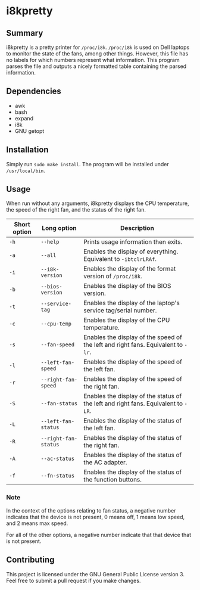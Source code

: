 # i8kpretty

## Summary
i8kpretty is a pretty printer for `/proc/i8k`.  `/proc/i8k` is used on Dell laptops to monitor the state of the fans, among other things.  However, this file has no labels for which numbers represent what information.  This program parses the file and outputs a nicely formatted table containing the parsed information.  


## Dependencies
* awk
* bash
* expand
* i8k
* GNU getopt


## Installation
Simply run `sudo make install`.   The program will be installed under `/usr/local/bin`.  


## Usage
When run without any arguments, i8kpretty displays the CPU temperature, the speed of the right fan, and the status of the right fan.  

| Short option   | Long option          | Description                                                                        |
|----------------|----------------------|------------------------------------------------------------------------------------|
| `-h`           | `--help`             | Prints usage information then exits.                                               |
| `-a`           | `--all`              | Enables the display of everything.  Equivalent to `-ibtclrLRAf`.                   |
| `-i`           | `--i8k-version`      | Enables the display of the format version of `/proc/i8k`.                          |
| `-b`           | `--bios-version`     | Enables the display of the BIOS version.                                           |
| `-t`           | `--service-tag`      |	Enables the display of the laptop's service tag/serial number.                     |
| `-c`           | `--cpu-temp`         | Enables the display of the CPU temperature.                                        |
| `-s`           | `--fan-speed`        |	Enables the display of the speed of the left and right fans.  Equivalent to `-lr`. |
| `-l`           | `--left-fan-speed`   |	Enables the display of the speed of the left fan.                                  |
| `-r`           | `--right-fan-speed`  | Enables the display of the speed of the right fan.                                 |
| `-S`           | `--fan-status`       | Enables the display of the status of the left and right fans.  Equivalent to `-LR`.|
| `-L`           | `--left-fan-status`  |	Enables the display of the status of the left fan.                                 |
| `-R`           | `--right-fan-status` |	Enables the display of the status of the right fan.                                |
| `-A`           | `--ac-status`        |	Enables the display of the status of the AC adapter.                               |
| `-f`           | `--fn-status`        |	Enables the display of the status of the function buttons.                         |


### Note
In the context of the options relating to fan status, a negative number indicates that the device is not present, 0 means off, 1 means low speed, and 2 means max speed.

For all of the other options, a negative number indicate that that device that is not present.  


## Contributing
This project is licensed under the GNU General Public License version 3.  Feel free to submit a pull request if you make changes.  
